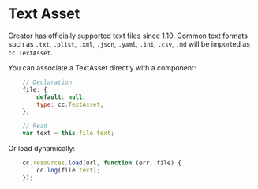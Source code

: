 # Text Asset

Creator has officially supported text files since 1.10. Common text formats such as `.txt`, `.plist`, `.xml`, `.json`, `.yaml`, `.ini`, `.csv`, `.md` will be imported as `cc.TextAsset`.

You can associate a TextAsset directly with a component:

```js
    // Declaration
    file: {
        default: null,
        type: cc.TextAsset,
    },

    // Read
    var text = this.file.text;
```

Or load dynamically:

```js
    cc.resources.load(url, function (err, file) {
        cc.log(file.text);
    });
```
